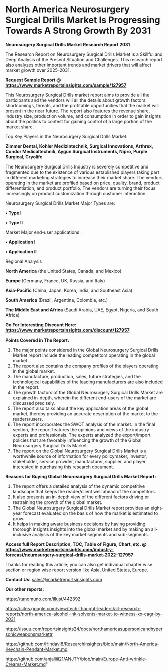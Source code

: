 # North America Neurosurgery Surgical Drills Market Is Progressing Towards A Strong Growth By 2031

<strong>Neurosurgery Surgical Drills Market Research Report 2031</strong>

The Research Report on Neurosurgery Surgical Drills Market is a Skillful and Deep Analysis of the Present Situation and Challenges. This research report also analyzes other important trends and market drivers that will affect market growth over 2025-2031.

<strong>Request Sample Report @ <a href=https://www.marketreportsinsights.com/sample/127957>https://www.marketreportsinsights.com/sample/127957</a></strong>

This Neurosurgery Surgical Drills market report aims to provide all the participants and the vendors will all the details about growth factors, shortcomings, threats, and the profitable opportunities that the market will present in the near future. The report also features the revenue share, industry size, production volume, and consumption in order to gain insights about the politics to contest for gaining control of a large portion of the market share.

Top Key Players in the Neurosurgery Surgical Drills Market:

<strong>Zimmer Dental, Kohler Medizintechnik, Surgical Innovations, Arthrex, Condor Medicaltechnik, Aygun Surgical Instruments, Nipro, Purple Surgical, Cryolife</strong>

The Neurosurgery Surgical Drills Industry is severely competitive and fragmented due to the existence of various established players taking part in different marketing strategies to increase their market share. The vendors operating in the market are profiled based on price, quality, brand, product differentiation, and product portfolio. The vendors are turning their focus increasingly on product customization through customer interaction.

Neurosurgery Surgical Drills Market Major Types are:

<strong>• Type I

• Type II</strong>

Market Major end-user applications :

<strong>• Application I

• Application II</strong>

Regional Analysis

</u><strong><b>North America</b></strong> (the United States, Canada, and Mexico)

<strong><b>Europe </b></strong>(Germany, France, UK, Russia, and Italy)

<strong><b>Asia-Pacific</b></strong> (China, Japan, Korea, India, and Southeast Asia)

<strong><b>South America</b></strong> (Brazil, Argentina, Colombia, etc.)

<strong><b>The Middle East and Africa</b></strong> (Saudi Arabia, UAE, Egypt, Nigeria, and South Africa)

<strong>Go For Interesting Discount Here: <a href=https://www.marketreportsinsights.com/discount/127957>https://www.marketreportsinsights.com/discount/127957</a></strong>

<strong>Points Covered in The Report:</strong>
<ol>
  <li>The major points considered in the Global Neurosurgery Surgical Drills Market report include the leading competitors operating in the global market.</li>
  <li>The report also contains the company profiles of the players operating in the global market.</li>
  <li>The manufacture, production, sales, future strategies, and the technological capabilities of the leading manufacturers are also included in the report.</li>
  <li>The growth factors of the Global Neurosurgery Surgical Drills Market are explained in-depth, wherein the different end-users of the market are discussed precisely.</li>
  <li>The report also talks about the key application areas of the global market, thereby providing an accurate description of the market to the readers/users.</li>
  <li>The report incorporates the SWOT analysis of the market. In the final section, the report features the opinions and views of the industry experts and professionals. The experts analyzed the export/import policies that are favorably influencing the growth of the Global Neurosurgery Surgical Drills Market.</li>
  <li>The report on the Global Neurosurgery Surgical Drills Market is a worthwhile source of information for every policymaker, investor, stakeholder, service provider, manufacturer, supplier, and player interested in purchasing this research document.</li>
</ol>
<strong>Reasons for Buying Global Neurosurgery Surgical Drills Market Report:</strong>

<ol>
  <li>The report offers a detailed analysis of the dynamic competitive landscape that keeps the reader/client well ahead of the competitors.</li>
  <li>It also presents an in-depth view of the different factors driving or restraining the growth of the global market.</li>
  <li>The Global Neurosurgery Surgical Drills Market report provides an eight-year forecast evaluated on the basis of how the market is estimated to grow.</li>
  <li>It helps in making aware business decisions by having providing thorough insights insights into the global market and by making an all-inclusive analysis of the key market segments and sub-segments.</li>
</ol>
<strong>Access full Report Description, TOC, Table of Figure, Chart, etc. @ <a href=https://www.marketreportsinsights.com/industry-forecast/neurosurgery-surgical-drills-market-2022-127957>https://www.marketreportsinsights.com/industry-forecast/neurosurgery-surgical-drills-market-2022-127957</a></strong>


Thanks for reading this article; you can also get individual chapter wise section or region wise report version like Asia, United States, Europe.

<strong>Contact Us:</strong>
sales@marketreportsinsights.com

<strong>Our other reports:</strong>

<a href=https://tanomuno.com/illust/442392>https://tanomuno.com/illust/442392</a>

<a href=https://sites.google.com/view/tech-thought-leaders/all-research-reports/north-america-alcohol-ink-solvents-market-to-witness-xx-cagr-by-2031>https://sites.google.com/view/tech-thought-leaders/all-research-reports/north-america-alcohol-ink-solvents-market-to-witness-xx-cagr-by-2031</a>

<a href=https://issuu.com/reportsinsights24/docs/northamericasupersonicandhypersonicweaponsmarkettr>https://issuu.com/reportsinsights24/docs/northamericasupersonicandhypersonicweaponsmarkettr</a>

<a href=https://github.com/Hindavi8/Researchinsightss/blob/main/North-America-Keychain-Pendant-Market.md>https://github.com/Hindavi8/Researchinsightss/blob/main/North-America-Keychain-Pendant-Market.md</a>

<a href=https://github.com/anjaliiii21/ANJTY/blob/main/Europe-Anti-wrinkle-Creams-Market.md>https://github.com/anjaliiii21/ANJTY/blob/main/Europe-Anti-wrinkle-Creams-Market.md</a>"
